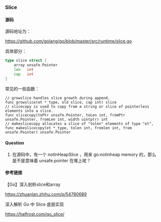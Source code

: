 ### Slice



#### 源码



源码地址为：

https://github.com/golang/go/blob/master/src/runtime/slice.go



具体部分：



````go
type slice struct {
	array unsafe.Pointer
	len   int
	cap   int
}
````



常见的一些函数：



```
// growslice handles slice growth during append.
func growslice(et *_type, old slice, cap int) slice
// slicecopy is used to copy from a string or slice of pointerless elements into a slice.
func slicecopy(toPtr unsafe.Pointer, toLen int, fromPtr unsafe.Pointer, fromLen int, width uintptr) int
// makeslicecopy allocates a slice of "tolen" elements of type "et",
func makeslicecopy(et *_type, tolen int, fromlen int, from unsafe.Pointer) unsafe.Pointer
```





#### Question



1. 在源码中，有一个 notInHeapSlice ，用来 go:notinheap memory 的，那么是不是意味着 unsafe.pointer 在堆上呢？





#### 参考链接



【Go】深入剖析slice和array

https://zhuanlan.zhihu.com/p/54780689



深入解析 Go 中 Slice 底层实现

https://halfrost.com/go_slice/

